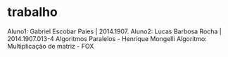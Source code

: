 # trabalho

Aluno1: Gabriel Escobar Paies | 2014.1907.
Aluno2: Lucas Barbosa Rocha   | 2014.1907.013-4
Algoritmos Paralelos - Henrique Mongelli
Algoritmo: Multiplicação de matriz - FOX
